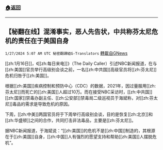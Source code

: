 ###  [:house:返回](README.md)
---


## 【秘翻在线】混淆事实，恶人先告状，中共称芬太尼危机的责任在于美国自身
`1/27/2024 5:07 AM UTC 秘密翻譯組G-Translators` [轉載自GNews](https://gnews.org/articles/2257727)

[[zh:1月16日]]，《[[zh:每日来电]]》（The Daily Caller）引述NBC新闻报道，在与[[zh:美国]]官员举行高级别会谈之前，一名[[zh:中共国]]高级官员将[[zh:芬太尼]]危机归咎于[[zh:美国]]。

根据[[zh:美国]]疾病控制和预防中心（CDC）的数据，2021年，因过量服用[[zh:芬太尼]]而死亡的[[zh:美国]]人超过10万。而在接受NBC采访时，[[zh:中共国]][[zh:国家]]禁毒办副主任、[[zh:公安部]]禁毒局二级巡视员于海斌称，对[[zh:芬太尼]]毒品的需求是导致危机的原因。

下周，[[zh:中美]]两国官员将于下周举行高级别会谈，目的是恢复[[zh:北京]]和[[zh:华盛顿]]之间的合作，共同打击非法毒品，主要是[[zh:芬太尼]]。

据NBC新闻报道，于海斌说：“[[zh:美国]]的危机不是[[zh:中国]]制造的，其根源在于[[zh:美国]]自身，[[zh:中国]]人有强烈的愿望支持和帮助[[zh:美国]]人摆脱危机”。
